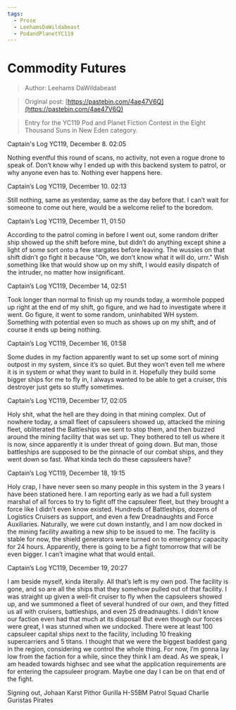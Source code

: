 ```yaml
---
tags:
  - Prose
  - LeehamsDaWildabeast
  - PodandPlanetYC119
---
```


# Commodity Futures

> Author: Leehams DaWildabeast

> Original post: [https://pastebin.com/4ae47V6Q](https://pastebin.com/4ae47V6Q)

> Entry for the YC119 Pod and Planet Fiction Contest in the Eight Thousand Suns in New Eden category.


Captain's Log
YC119, December 8. 02:05
 
Nothing eventful this round of scans, no activity, not even a rogue drone to speak of. Don’t know why I ended up with this backend system to patrol, or why anyone even has to. Nothing ever happens here.
 
Captain’s Log
YC119, December 10. 02:13
 
Still nothing, same as yesterday, same as the day before that. I can’t wait for someone to come out here, would be a welcome relief to the boredom.
 
Captain’s Log
YC119, December 11, 01:50
 
According to the patrol coming in before I went out, some random drifter ship showed up the shift before mine, but didn’t do anything except shine a light of some sort onto a few stargates before leaving. The wussies on that shift didn’t go fight it because “Oh, we don’t know what it will do, urrr.” Wish something like that would show up on my shift, I would easily dispatch of the intruder, no matter how insignificant.
 
Captain’s Log
YC119, December 14, 02:51
 
Took longer than normal to finish up my rounds today, a wormhole popped up right at the end of my shift, go figure, and we had to investigate where it went. Go figure, it went to some random, uninhabited WH system. Something with potential even so much as shows up on my shift, and of course it ends up being nothing. 
 
Captain’s Log
YC119, December 16, 01:58
 
Some dudes in my faction apparently want to set up some sort of mining outpost in my system, since it’s so quiet. But they won’t even tell me where it is in system or what they want to build in it. Hopefully they build some bigger ships for me to fly in, I always wanted to be able to get a cruiser, this destroyer just gets so stuffy sometimes.
 
 
Captain’s Log
YC119, December 17, 02:05
 
Holy shit, what the hell are they doing in that mining complex. Out of nowhere today, a small fleet of capsuleers showed up, attacked the mining fleet, obliterated the Battleships we sent to stop them, and then buzzed around the mining facility that was set up. They bothered to tell us where it is now, since apparently it is under threat of going down. But man, those battleships are supposed to be the pinnacle of our combat ships, and they went down so fast. What kinda tech do these capsuleers have?
 
Captain’s Log
YC119, December 18, 19:15
 
Holy crap, I have never seen so many people in this system in the 3 years I have been stationed here. I am reporting early as we had a full system marshal of all forces to try to fight off the capsuleer fleet, but they brought a force like I didn’t even know existed. Hundreds of Battleships, dozens of Logistics Cruisers as support, and even a few Dreadnaughts and Force Auxiliaries. Naturally, we were cut down instantly, and I am now docked in the mining facility awaiting a new ship to be issued to me. The facility is stable for now, the shield generators were turned on to emergency capacity for 24 hours. Apparently, there is going to be a fight tomorrow that will be even bigger. I can’t imagine what that would entail.
 
Captain’s Log
YC119, December 19, 20:27
 
I am beside myself, kinda literally. All that’s left is my own pod. The facility is gone, and so are all the ships that they somehow pulled out of that facility. I was straight up given a well-fit cruiser to fly when the capsuleers showed up, and we summoned a fleet of several hundred of our own, and they fitted us all with cruisers, battleships, and even 25 dreadnaughts. I didn’t know our faction even had that much at its disposal! But even though our forces were great, I was stunned when we undocked. There were at least 100 capsuleer capital ships next to the facility, including 10 freaking supercarriers and 5 titans. I thought that we were the biggest baddest gang in the region, considering we control the whole thing. For now, I’m gonna lay low from the faction for a while, since they think I am dead. As we speak, I am headed towards highsec and see what the application requirements are for entering the capsuleer program. Maybe one day I can be on that end of the fight. 
 
Signing out,
Johaan Karst
Pithor Gurilla
H-S5BM Patrol Squad Charlie
Guristas Pirates